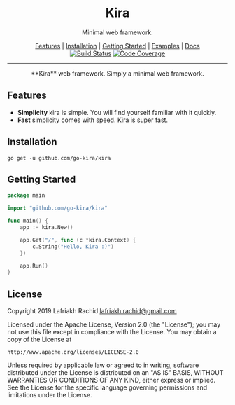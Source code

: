 <p align="center">
  <h1 align="center">Kira</h1>
  <p align="center">Minimal web framework.</p>
</p>

<p align="center">
  <a href="#features">Features</a> |
  <a href="#installation">Installation</a> |
  <a href="#getting-started">Getting Started</a> |
  <a href="#examples">Examples</a> |
  <a href="#docs">Docs</a> <br/>
  <a href="https://travis-ci.com/go-kira/kira"><img src="https://api.travis-ci.com/go-kira/kira.svg?branch=master" alt="Build Status"></a>
  <a href="https://codecov.io/gh/go-kira/kira"><img src="https://codecov.io/gh/go-kira/kira/branch/master/graph/badge.svg" alt="Code Coverage"/></a>
</p>

---

<p align="center">
  <p align="center">**Kira** web framework. Simply a minimal web framework.</p>
</p>

## Features

- **Simplicity** kira is simple. You will find yourself familiar with it quickly.
- **Fast** simplicity comes with speed. Kira is super fast.

## Installation

    go get -u github.com/go-kira/kira

## Getting Started

```go
package main

import "github.com/go-kira/kira"

func main() {
    app := kira.New()

    app.Get("/", func (c *kira.Context) {
        c.String("Hello, Kira :)")
    })

    app.Run()
}
```

## License

Copyright 2019 Lafriakh Rachid <lafriakh.rachid@gmail.com>

Licensed under the Apache License, Version 2.0 (the "License");
you may not use this file except in compliance with the License.
You may obtain a copy of the License at

    http://www.apache.org/licenses/LICENSE-2.0

Unless required by applicable law or agreed to in writing, software
distributed under the License is distributed on an "AS IS" BASIS,
WITHOUT WARRANTIES OR CONDITIONS OF ANY KIND, either express or implied.
See the License for the specific language governing permissions and
limitations under the License.
